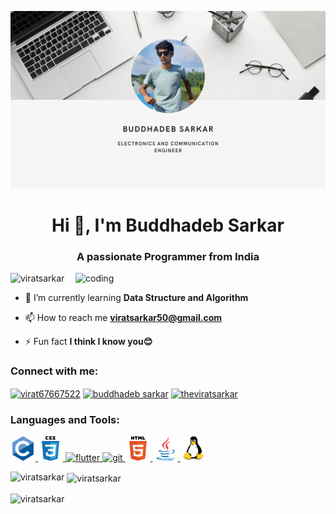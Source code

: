 ![logo](https://github.com/Viratsarkar/Viratsarkar/blob/main/Beige%20Grey%20Vlogger%20YouTube%20Banner.png)
<h1 align="center">Hi 👋, I'm Buddhadeb Sarkar</h1>
<h3 align="center">A passionate Programmer from India</h3>
<img align="right"alt="coding"width="400"src="https://camo.githubusercontent.com/5ddf73ad3a205111cf8c686f687fc216c2946a75005718c8da5b837ad9de78c9/68747470733a2f2f7468756d62732e6766796361742e636f6d2f4576696c4e657874446576696c666973682d736d616c6c2e676966">

<p align="left"> <img src="https://komarev.com/ghpvc/?username=viratsarkar&label=Profile%20views&color=0e75b6&style=flat" alt="viratsarkar" /> </p>

- 🌱 I’m currently learning **Data Structure and Algorithm**

- 📫 How to reach me **viratsarkar50@gmail.com**

- ⚡ Fun fact **I think I know you😊**

<h3 align="left">Connect with me:</h3>
<p align="left">
<a href="https://twitter.com/virat67667522" target="blank"><img align="center" src="https://raw.githubusercontent.com/rahuldkjain/github-profile-readme-generator/master/src/images/icons/Social/twitter.svg" alt="virat67667522" height="30" width="40" /></a>
<a href="https://linkedin.com/in/buddhadeb sarkar" target="blank"><img align="center" src="https://raw.githubusercontent.com/rahuldkjain/github-profile-readme-generator/master/src/images/icons/Social/linked-in-alt.svg" alt="buddhadeb sarkar" height="30" width="40" /></a>
<a href="https://instagram.com/theviratsarkar" target="blank"><img align="center" src="https://raw.githubusercontent.com/rahuldkjain/github-profile-readme-generator/master/src/images/icons/Social/instagram.svg" alt="theviratsarkar" height="30" width="40" /></a>
</p>

<h3 align="left">Languages and Tools:</h3>
<p align="left"> <a href="https://www.cprogramming.com/" target="_blank" rel="noreferrer"> <img src="https://raw.githubusercontent.com/devicons/devicon/master/icons/c/c-original.svg" alt="c" width="40" height="40"/> </a> <a href="https://www.w3schools.com/css/" target="_blank" rel="noreferrer"> <img src="https://raw.githubusercontent.com/devicons/devicon/master/icons/css3/css3-original-wordmark.svg" alt="css3" width="40" height="40"/> </a> <a href="https://flutter.dev" target="_blank" rel="noreferrer"> <img src="https://www.vectorlogo.zone/logos/flutterio/flutterio-icon.svg" alt="flutter" width="40" height="40"/> </a> <a href="https://git-scm.com/" target="_blank" rel="noreferrer"> <img src="https://www.vectorlogo.zone/logos/git-scm/git-scm-icon.svg" alt="git" width="40" height="40"/> </a> <a href="https://www.w3.org/html/" target="_blank" rel="noreferrer"> <img src="https://raw.githubusercontent.com/devicons/devicon/master/icons/html5/html5-original-wordmark.svg" alt="html5" width="40" height="40"/> </a> <a href="https://www.java.com" target="_blank" rel="noreferrer"> <img src="https://raw.githubusercontent.com/devicons/devicon/master/icons/java/java-original.svg" alt="java" width="40" height="40"/> </a> <a href="https://www.linux.org/" target="_blank" rel="noreferrer"> <img src="https://raw.githubusercontent.com/devicons/devicon/master/icons/linux/linux-original.svg" alt="linux" width="40" height="40"/> </a> </p>

<p><img align="left" src="https://github-readme-stats.vercel.app/api/top-langs?username=viratsarkar&show_icons=true&locale=en&layout=compact" alt="viratsarkar" /></p>

<p>&nbsp;<img align="center" src="https://github-readme-stats.vercel.app/api?username=viratsarkar&show_icons=true&locale=en" alt="viratsarkar" /></p>

<p><img align="center" src="https://github-readme-streak-stats.herokuapp.com/?user=viratsarkar&" alt="viratsarkar" /></p>
